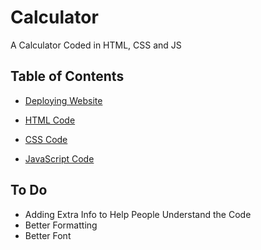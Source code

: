 # Calculator
A Calculator Coded in HTML, CSS and JS

## Table of Contents

- [Deploying Website](/index.js)

- [HTML Code](/html/web.html)

- [CSS Code](/static/styles.css)

- [JavaScript Code](/static/script.js)

## To Do

- Adding Extra Info to Help People Understand the Code
- Better Formatting
- Better Font
